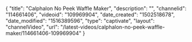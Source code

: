 {
    "title": "Calphalon No Peek Waffle Maker",
    "description": "",
    "channelid": "114661406",
    "videoid": "109969904",
    "date_created": "1502518678",
    "date_modified": "1516389596",
    "type": "captivate",
    "layout": "channelVideo",
    "url": "\/latest-videos\/calphalon-no-peek-waffle-maker\/114661406-109969904"
}